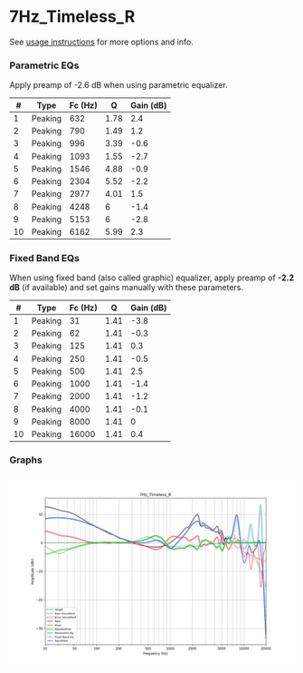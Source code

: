 # 7Hz_Timeless_R
See [usage instructions](https://github.com/jaakkopasanen/AutoEq#usage) for more options and info.

### Parametric EQs
Apply preamp of -2.6 dB when using parametric equalizer.

|   # | Type    |   Fc (Hz) |    Q |   Gain (dB) |
|-----|---------|-----------|------|-------------|
|   1 | Peaking |       632 | 1.78 |         2.4 |
|   2 | Peaking |       790 | 1.49 |         1.2 |
|   3 | Peaking |       996 | 3.39 |        -0.6 |
|   4 | Peaking |      1093 | 1.55 |        -2.7 |
|   5 | Peaking |      1546 | 4.88 |        -0.9 |
|   6 | Peaking |      2304 | 5.52 |        -2.2 |
|   7 | Peaking |      2977 | 4.01 |         1.5 |
|   8 | Peaking |      4248 | 6    |        -1.4 |
|   9 | Peaking |      5153 | 6    |        -2.8 |
|  10 | Peaking |      6162 | 5.99 |         2.3 |

### Fixed Band EQs
When using fixed band (also called graphic) equalizer, apply preamp of **-2.2 dB** (if available) and set gains manually with these parameters.

|   # | Type    |   Fc (Hz) |    Q |   Gain (dB) |
|-----|---------|-----------|------|-------------|
|   1 | Peaking |        31 | 1.41 |        -3.8 |
|   2 | Peaking |        62 | 1.41 |        -0.3 |
|   3 | Peaking |       125 | 1.41 |         0.3 |
|   4 | Peaking |       250 | 1.41 |        -0.5 |
|   5 | Peaking |       500 | 1.41 |         2.5 |
|   6 | Peaking |      1000 | 1.41 |        -1.4 |
|   7 | Peaking |      2000 | 1.41 |        -1.2 |
|   8 | Peaking |      4000 | 1.41 |        -0.1 |
|   9 | Peaking |      8000 | 1.41 |         0   |
|  10 | Peaking |     16000 | 1.41 |         0.4 |

### Graphs
![](./7Hz_Timeless_R.png)
